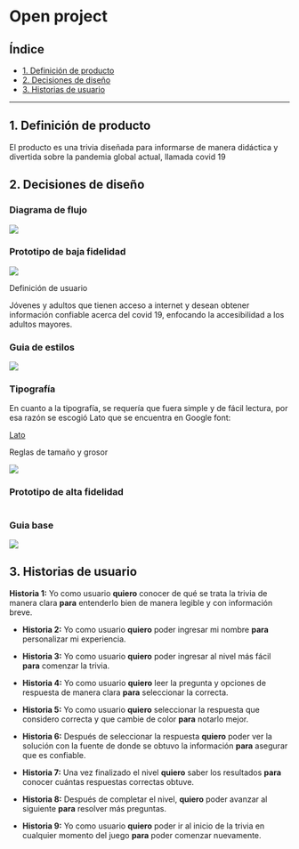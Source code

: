 # Open project

## Índice

* [1. Definición de producto](#1-Definición-de-producto)
* [2. Decisiones de diseño](#2-Decisiones-de-diseño)
* [3. Historias de usuario](#3-Historias-de-usuario)

***

## 1. Definición de producto

El producto es una trivia diseñada para informarse de manera didáctica y divertida sobre la pandemia global actual, llamada covid 19

## 2. Decisiones de diseño

### Diagrama de flujo 

<img src="https://github.com/LiRizo/fact-checker/blob/master/src/assets/image/Readme.md/diagramaDeFlujo.jpg">

###  Prototipo de baja fidelidad

<img src="https://github.com/pamelanancupil/fact-checker/blob/master/src/assets/image/Readme.md/prototipoDeBaja.JPG">

Definición de usuario

Jóvenes y adultos que tienen acceso a internet y desean obtener información confiable acerca del covid 19, enfocando la accesibilidad a los adultos mayores. 

###  Guia de estilos

<img src="https://github.com/LiRizo/fact-checker/blob/master/src/assets/image/Readme.md/guiaDeEstilo.JPG">

###  Tipografía 

En cuanto a la tipografía, se requería que fuera simple y de fácil lectura, por esa razón se escogió Lato que se encuentra en Google font:

[Lato](https://fonts.google.com/specimen/Lato)

Reglas de tamaño y grosor

<img src="https://github.com/LiRizo/fact-checker/blob/master/src/assets/image/Readme.md/guiaDeTipografia.JPG">

###  Prototipo de alta fidelidad

<img src="">

### Guia base 

<img src="https://github.com/pamelanancupil/fact-checker/blob/master/src/assets/image/Readme.md/guiaDeEstiloBase.JPG">

## 3. Historias de usuario

**Historia 1:**  Yo como usuario **quiero** conocer de qué se trata la trivia de manera clara **para** entenderlo bien de manera legible y con información breve.

* **Historia 2:**   Yo como usuario **quiero** poder ingresar mi nombre **para** personalizar mi experiencia.

* **Historia 3:**  Yo como usuario **quiero** poder ingresar al nivel más fácil **para** comenzar la trivia.

* **Historia 4:** Yo como usuario **quiero** leer la pregunta y opciones de respuesta de manera clara **para** seleccionar la correcta.

* **Historia 5:**  Yo como usuario **quiero** seleccionar la respuesta que considero correcta y que cambie de color **para** notarlo mejor.

* **Historia 6:**  Después de seleccionar la respuesta **quiero** poder ver la solución con la fuente de donde se obtuvo la información **para** asegurar que es confiable.

* **Historia 7:**  Una vez finalizado el nivel **quiero** saber los resultados **para** conocer cuántas respuestas correctas obtuve.

* **Historia 8:**  Después de completar el nivel, **quiero** poder avanzar al siguiente **para** resolver más preguntas.

* **Historia 9:**  Yo como usuario **quiero** poder ir al inicio de la trivia en cualquier momento del juego **para** poder comenzar nuevamente.


